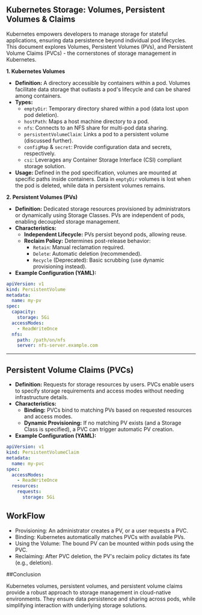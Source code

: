 ## Kubernetes Storage: Volumes, Persistent Volumes & Claims

Kubernetes empowers developers to manage storage for stateful applications, ensuring data persistence beyond individual pod lifecycles. This document explores Volumes, Persistent Volumes (PVs), and Persistent Volume Claims (PVCs) - the cornerstones of storage management in Kubernetes.

**1. Kubernetes Volumes**

* **Definition:** A directory accessible by containers within a pod. Volumes facilitate data storage that outlasts a pod's lifecycle and can be shared among containers.
* **Types:**
    * `emptyDir`: Temporary directory shared within a pod (data lost upon pod deletion).
    * `hostPath`: Maps a host machine directory to a pod.
    * `nfs`: Connects to an NFS share for multi-pod data sharing.
    * `persistentVolumeClaim`: Links a pod to a persistent volume (discussed further).
    * `configMap` & `secret`: Provide configuration data and secrets, respectively.
    * `csi`: Leverages any Container Storage Interface (CSI) compliant storage solution.
* **Usage:** Defined in the pod specification, volumes are mounted at specific paths inside containers. Data in `emptyDir` volumes is lost when the pod is deleted, while data in persistent volumes remains.

**2. Persistent Volumes (PVs)**

* **Definition:** Dedicated storage resources provisioned by administrators or dynamically using Storage Classes. PVs are independent of pods, enabling decoupled storage management.
* **Characteristics:**
    * **Independent Lifecycle:** PVs persist beyond pods, allowing reuse.
    * **Reclaim Policy:** Determines post-release behavior:
        * `Retain`: Manual reclamation required.
        * `Delete`: Automatic deletion (recommended).
        * `Recycle` (Deprecated): Basic scrubbing (use dynamic provisioning instead).
* **Example Configuration (YAML):**

```yaml
apiVersion: v1
kind: PersistentVolume
metadata:
  name: my-pv
spec:
  capacity:
    storage: 5Gi
  accessModes:
    - ReadWriteOnce
  nfs:
    path: /path/on/nfs
    server: nfs-server.example.com
```

---

## Persistent Volume Claims (PVCs)

* **Definition:** Requests for storage resources by users. PVCs enable users to specify storage requirements and access modes without needing infrastructure details.
* **Characteristics:**
    * **Binding:** PVCs bind to matching PVs based on requested resources and access modes.
    * **Dynamic Provisioning:** If no matching PV exists (and a Storage Class is specified), a PVC can trigger automatic PV creation.
* **Example Configuration (YAML):**

```yaml
apiVersion: v1
kind: PersistentVolumeClaim
metadata:
  name: my-pvc
spec:
  accessModes:
    - ReadWriteOnce
  resources:
    requests:
      storage: 5Gi
```

## WorkFlow
  - Provisioning: An administrator creates a PV, or a user requests a PVC.
  - Binding: Kubernetes automatically matches PVCs with available PVs.
  - Using the Volume: The bound PV can be mounted within pods using the PVC.
  - Reclaiming: After PVC deletion, the PV's reclaim policy dictates its fate (e.g., deletion).

##Conclusion

Kubernetes volumes, persistent volumes, and persistent volume claims provide a robust approach to storage management in cloud-native environments. They ensure data persistence and sharing across pods, while simplifying interaction with underlying storage solutions.


